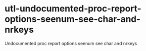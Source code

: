 # utl-undocumented-proc-report-options-seenum-see-char-and-nrkeys
Undocumented proc report options seenum see char and nrkeys  
